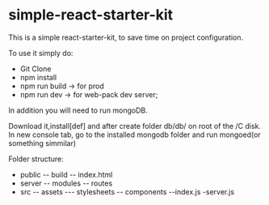 # simple-react-starter-kit
This is a simple react-starter-kit, to save time on project configuration.

To use it simply do:

- Git Clone
- npm install
- npm run build  -> for prod
- npm run dev -> for web-pack dev server;

In addition you will need to run mongoDB.

Download it,install[def] and after create folder db/db/ on root of the /C disk.
In new console tab, go to the installed mongodb folder and run mongoed(or something simmilar)


Folder structure:
- public
-- build
-- index.html
- server
-- modules
-- routes
- src
-- assets
--- stylesheets
-- components
--index.js
-server.js


